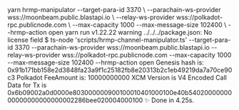 <div id="termynal" data-termynal>
    <span data-ty>yarn hrmp-manipulator --target-para-id 3370 \</span>
    <span data-ty>--parachain-ws-provider wss://moonbeam.public.blastapi.io  \</span>
    <span data-ty>--relay-ws-provider wss://polkadot-rpc.publicnode.com \</span>
    <span data-ty>--max-capacity 1000 --max-message-size 102400 \</span>
    <span data-ty>--hrmp-action open</span>
    <span data-ty>yarn run v1.22.22</span>
    <span data-ty>warning ../../../package.json: No license field</span>
    <span data-ty>$ ts-node 'scripts/hrmp-channel-manipulator.ts' --target-para-id 3370 --parachain-ws-provider wss://moonbeam.public.blastapi.io --relay-ws-provider wss://polkadot-rpc.publicnode.com --max-capacity 1000 --max-message-size 102400 --hrmp-action open</span>
    <span data-ty></span>
    <span data-ty>Genesis hash is: 0x91b171bb158e2d3848fa23a9f1c25182fb8e20313b2c1eb49219da7a70ce90c3</span>
    <span data-ty>Polkadot</span>
    <span data-ty>FeeAmount is: 10000000000</span>
    <span data-ty>XCM Version is V4</span>
    <span data-ty>Encoded Call Data for Tx is 0x6b09002a0d0000e803000000900100010401000100e40b5402000000000000000000000002286bee020004000100</span>
    <span data-ty>✨  Done in 4.25s.</span>
</div>